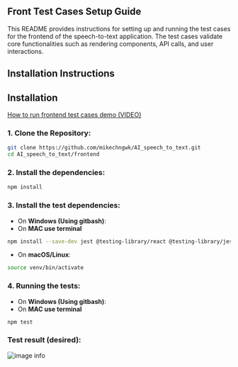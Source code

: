 ## **Front Test Cases Setup Guide**
This README provides instructions for setting up and running the test cases for the frontend of the speech-to-text application. The test cases validate core functionalities such as rendering components, API calls, and user interactions.

## **Installation Instructions**

## **Installation**
[How to run frontend test cases demo (VIDEO)](https://www.youtube.com/watch?v=n6steEE0A7Q)
### 1. Clone the Repository:
```bash
git clone https://github.com/mikechngwk/AI_speech_to_text.git
cd AI_speech_to_text/frontend
```
### 2. Install the dependencies:

```bash
npm install
```

### 3. Install the test dependencies:

- On **Windows (Using gitbash)**:
- On **MAC use terminal**
```bash
npm install --save-dev jest @testing-library/react @testing-library/jest-dom msw cypress
```

- On **macOS/Linux**:
```bash
source venv/bin/activate
```
### 4. Running the tests:
- On **Windows (Using gitbash)**:
- On **MAC use terminal**
```bash
npm test
``````

### Test result (desired):
![image info](./image_test/frontendtestcases1.png)

